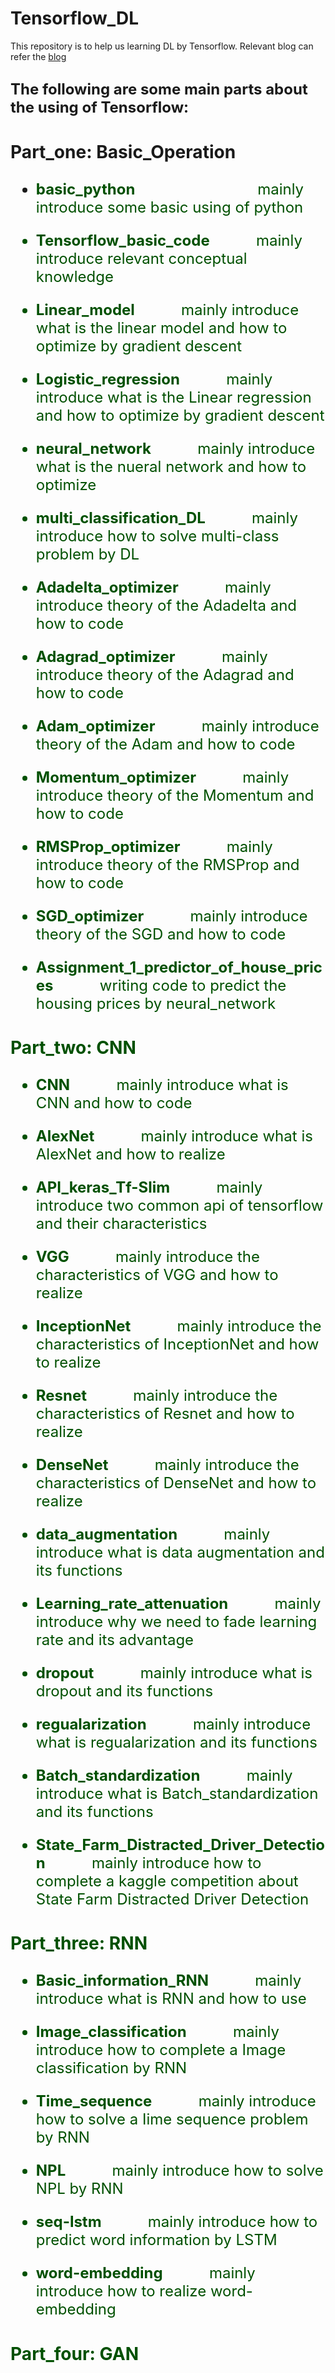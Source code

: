 # Tensorflow_DL


This repository is to help us learning DL by Tensorflow.  Relevant blog can refer the [blog](http://www.weijiawu.com.cn/)

## **<font size=5>The following are some main parts about the using of Tensorflow:**


### **Part_one: Basic_Operation**


* **<font color=#005000>basic_python**              &#160;&#160;&#160;&#160; &#160;&#160;&#160;&#160; &#160;&#160;&#160;&#160; &#160;&#160;&#160;&#160; &#160;&#160;&#160;&#160;&#160; &#160;              mainly introduce some basic using of python

* **<font color=#005000>Tensorflow_basic_code**			&#160;&#160;&#160;&#160; &#160;&#160;&#160;&#160; 	  mainly introduce relevant conceptual knowledge

* **<font color=#005000>Linear_model**			&#160;&#160;&#160;&#160; &#160;&#160;&#160;&#160; 	  mainly introduce what is the linear model and how to optimize by gradient descent

* **<font color=#005000>Logistic_regression**			&#160;&#160;&#160;&#160; &#160;&#160;&#160;&#160; 	  mainly introduce what is the Linear regression and how to optimize by gradient descent

* **<font color=#005000>neural_network**			&#160;&#160;&#160;&#160; &#160;&#160;&#160;&#160; 	  mainly introduce what is the nueral network and how to optimize 

* **<font color=#005000>multi_classification_DL**			&#160;&#160;&#160;&#160; &#160;&#160;&#160;&#160; 	  mainly introduce how to solve multi-class problem by DL

* **<font color=#005000>Adadelta_optimizer**			&#160;&#160;&#160;&#160; &#160;&#160;&#160;&#160; 	  mainly introduce theory of the Adadelta and how to code

* **<font color=#005000>Adagrad_optimizer**			&#160;&#160;&#160;&#160; &#160;&#160;&#160;&#160; 	  mainly introduce theory of the Adagrad and how to code

* **<font color=#005000>Adam_optimizer**			&#160;&#160;&#160;&#160; &#160;&#160;&#160;&#160; 	  mainly introduce theory of the Adam and how to code

* **<font color=#005000>Momentum_optimizer**			&#160;&#160;&#160;&#160; &#160;&#160;&#160;&#160; 	  mainly introduce theory of the Momentum and how to code

* **<font color=#005000>RMSProp_optimizer**			&#160;&#160;&#160;&#160; &#160;&#160;&#160;&#160; 	  mainly introduce theory of the RMSProp and how to code

* **<font color=#005000>SGD_optimizer**			&#160;&#160;&#160;&#160; &#160;&#160;&#160;&#160; 	  mainly introduce theory of the SGD and how to code

* **<font color=#005000>Assignment_1_predictor_of_house_prices**			&#160;&#160;&#160;&#160; &#160;&#160;&#160;&#160; 	  writing code to predict the housing prices by neural_network

### **Part_two: CNN**

* **<font color=#005000>CNN**			&#160;&#160;&#160;&#160; &#160;&#160;&#160;&#160; 	  mainly introduce what is CNN and how to code

* **<font color=#005000>AlexNet**			&#160;&#160;&#160;&#160; &#160;&#160;&#160;&#160; 	  mainly introduce what is AlexNet and how to realize

* **<font color=#005000>API_keras_Tf-Slim**			&#160;&#160;&#160;&#160; &#160;&#160;&#160;&#160; 	  mainly introduce two common api of tensorflow and their characteristics

* **<font color=#005000>VGG**			&#160;&#160;&#160;&#160; &#160;&#160;&#160;&#160; 	  mainly introduce the characteristics of VGG and how to realize

* **<font color=#005000>InceptionNet**			&#160;&#160;&#160;&#160; &#160;&#160;&#160;&#160; 	  mainly introduce the characteristics of InceptionNet and how to realize

* **<font color=#005000>Resnet**			&#160;&#160;&#160;&#160; &#160;&#160;&#160;&#160; 	  mainly introduce the characteristics of Resnet and how to realize

* **<font color=#005000>DenseNet**			&#160;&#160;&#160;&#160; &#160;&#160;&#160;&#160; 	  mainly introduce the characteristics of DenseNet and how to realize

* **<font color=#005000>data_augmentation**			&#160;&#160;&#160;&#160; &#160;&#160;&#160;&#160; 	  mainly introduce what is data augmentation and its functions

* **<font color=#005000>Learning_rate_attenuation**			&#160;&#160;&#160;&#160; &#160;&#160;&#160;&#160; 	  mainly introduce why we need to fade learning rate and its advantage

* **<font color=#005000>dropout**			&#160;&#160;&#160;&#160; &#160;&#160;&#160;&#160; 	  mainly introduce what is dropout and its functions

* **<font color=#005000>regualarization**			&#160;&#160;&#160;&#160; &#160;&#160;&#160;&#160; 	  mainly introduce what is regualarization and its functions

* **<font color=#005000>Batch_standardization**			&#160;&#160;&#160;&#160; &#160;&#160;&#160;&#160; 	  mainly introduce what is Batch_standardization and its functions

* **<font color=#005000>State_Farm_Distracted_Driver_Detection**			&#160;&#160;&#160;&#160; &#160;&#160;&#160;&#160; 	  mainly introduce how to complete a kaggle competition about State Farm Distracted Driver Detection



### **Part_three: RNN**

* **<font color=#005000>Basic_information_RNN**			&#160;&#160;&#160;&#160; &#160;&#160;&#160;&#160; 	  mainly introduce what is RNN and how to use

* **<font color=#005000>Image_classification**			&#160;&#160;&#160;&#160; &#160;&#160;&#160;&#160; 	  mainly introduce how to complete a Image classification by RNN

* **<font color=#005000>Time_sequence**			&#160;&#160;&#160;&#160; &#160;&#160;&#160;&#160; 	  mainly introduce how to solve a Iime sequence problem by RNN

* **<font color=#005000>NPL**			&#160;&#160;&#160;&#160; &#160;&#160;&#160;&#160; 	  mainly introduce how to solve NPL by RNN

* **<font color=#005000>seq-lstm**			&#160;&#160;&#160;&#160; &#160;&#160;&#160;&#160; 	  mainly introduce how to predict word information by LSTM

* **<font color=#005000>word-embedding**			&#160;&#160;&#160;&#160; &#160;&#160;&#160;&#160; 	  mainly introduce how to realize word-embedding

### **Part_four: GAN**